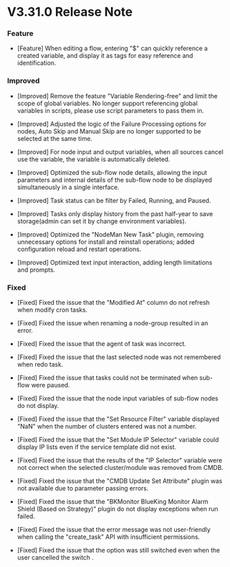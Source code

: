 # V3.31.0 Release Note

### Feature

- [Feature] When editing a flow, entering "$" can quickly reference a created variable, and display it as tags for easy reference and identification.

### Improved

- [Improved] Remove the feature "Variable Rendering-free"  and limit the scope of global variables. No longer support referencing global variables in scripts, please use script parameters to pass them in.

- [Improved] Adjusted the logic of the Failure Processing options for nodes, Auto Skip and Manual Skip are no longer supported to be selected at the same time.

- [Improved] For node input and output variables, when all sources cancel use the variable, the variable is automatically deleted.

- [Improved] Optimized the sub-flow node details, allowing the input parameters and internal details of the sub-flow node to be displayed simultaneously in a single interface.

- [Improved] Task status can be filter by Failed, Running, and Paused.

- [Improved] Tasks only display history from the past half-year to save storage(admin can set it by change environment variables).

- [Improved] Optimized the "NodeMan New Task" plugin, removing unnecessary options for install and reinstall operations; added configuration reload and restart operations.

- [Improved] Optimized text input interaction, adding length limitations and prompts.

### Fixed

- [Fixed] Fixed the issue that the "Modified At" column do not refresh when modify cron tasks.

- [Fixed] Fixed the issue when renaming a node-group resulted in an error.

- [Fixed] Fixed the issue that the agent of task was incorrect.

- [Fixed] Fixed the issue that the last selected node was not remembered when redo task.

- [Fixed] Fixed the issue that tasks could not be terminated when sub-flow were paused.

- [Fixed] Fixed the issue that the node input variables of sub-flow nodes do not display.

- [Fixed] Fixed the issue that the "Set Resource Filter" variable displayed "NaN" when the number of clusters entered was not a number.

- [Fixed] Fixed the issue that the "Set Module IP Selector" variable could display IP lists even if the service template did not exist.

- [Fixed] Fixed the issue that the results of the "IP Selector" variable were not correct when the selected cluster/module was removed from CMDB.

- [Fixed] Fixed the issue that the "CMDB Update Set Attribute" plugin was not available due to parameter passing errors.

- [Fixed] Fixed the issue that the "BKMonitor BlueKing Monitor Alarm Shield (Based on Strategy)" plugin do not display exceptions when run failed.

- [Fixed] Fixed the issue that the error message was not user-friendly when calling the "create_task" API with insufficient permissions.

- [Fixed] Fixed the issue that the option was still switched even when the user cancelled the switch .
